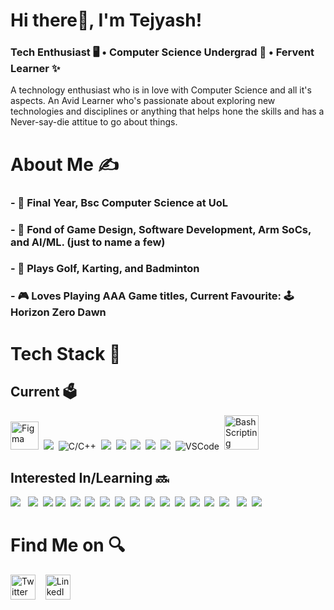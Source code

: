 # Hi there👋, I'm Tejyash!
### Tech Enthusiast 🖥️ • Computer Science Undergrad 📝 • Fervent Learner ✨
A technology enthusiast who is in love with Computer Science and all it's aspects. An Avid Learner who's passionate about exploring new technologies and disciplines or anything that helps hone the skills and has a Never-say-die attitue to go about things.


# About Me ✍️

### - 🏫 Final Year, Bsc Computer Science at UoL 
<!-- <img align="center" src="https://emojipedia-us.s3.dualstack.us-west-1.amazonaws.com/thumbs/120/mozilla/36/flag-for-united-kingdom_1f1ec-1f1e7.png" width="20" /> -->
### - 👀 Fond of Game Design, Software Development, Arm SoCs, and AI/ML. (just to name a few)
### - 🏸 Plays Golf, Karting, and Badminton
### - 🎮 Loves Playing AAA Game titles, Current Favourite: 🕹️ Horizon Zero Dawn

# Tech Stack 📲
## Current 🗳️
<img src="https://img.icons8.com/color/50/000000/figma--v1.png" width=45 alt="Figma"/>&nbsp;&nbsp;<img src="https://img.icons8.com/color/48/000000/python--v1.png"/>&nbsp;&nbsp;<img src="https://img.icons8.com/color/50/000000/c-programming.png" alt="C/C++"/>&nbsp;&nbsp;<img src="https://img.icons8.com/color/50/000000/c-plus-plus-logo.png"/>&nbsp;&nbsp;<img src="https://img.icons8.com/color/50/000000/html-5--v1.png"/>&nbsp;&nbsp;<img src="https://img.icons8.com/color/50/000000/css3.png"/>&nbsp;&nbsp;<img src="https://img.icons8.com/color/50/000000/git.png"/>&nbsp;&nbsp;<img src="https://img.icons8.com/color/50/000000/java-coffee-cup-logo--v1.png"/>&nbsp;&nbsp;<img src="https://img.icons8.com/color/50/000000/visual-studio-code-2019.png" alt="VSCode"/>&nbsp;&nbsp;<img align=backward src="https://img.icons8.com/plasticine/100/000000/bash.png" width=55 alt="Bash Scripting"/>
## Interested In/Learning 🔜
<img src="https://img.icons8.com/color/50/000000/javascript--v1.png"/>&nbsp;&nbsp;&nbsp;<img src="https://img.icons8.com/color/50/000000/typescript.png"/>&nbsp;&nbsp;<img src="https://img.icons8.com/color/50/000000/c-sharp-logo.png"/>&nbsp;<img src="https://img.icons8.com/color/50/000000/flutter.png"/>&nbsp;&nbsp;<img src="https://img.icons8.com/color/50/000000/swift.png"/>&nbsp;&nbsp;<img src="https://img.icons8.com/color/48/000000/unity.png"/>&nbsp;&nbsp;<img src="https://img.icons8.com/color/50/000000/kotlin.png"/>&nbsp;&nbsp;<img src="https://img.icons8.com/color/50/000000/android-studio--v3.png"/>&nbsp;&nbsp;<img src="https://img.icons8.com/color/50/000000/angularjs.png"/>&nbsp;&nbsp;<img src="https://img.icons8.com/color/50/000000/arduino.png"/>&nbsp;&nbsp;<img src="https://img.icons8.com/windows/48/000000/django.png"/>&nbsp;&nbsp;<img src="https://img.icons8.com/color/50/000000/docker.png"/>&nbsp;&nbsp;<img src="https://img.icons8.com/color/50/000000/npm.png"/>&nbsp;&nbsp;<img src="https://img.icons8.com/color/50/000000/mongodb.png"/>&nbsp;&nbsp;<img src="https://img.icons8.com/color/50/000000/nodejs.png"/>&nbsp;&nbsp;&nbsp;<img src="https://img.icons8.com/color/50/000000/react-native.png"/>&nbsp;&nbsp;<img src="https://img.icons8.com/color/50/000000/ruby-programming-language.png"/>
# Find Me on 🔍
[<img src="https://img.icons8.com/fluency/48/000000/twitter.png" alt='Twitter' height='40'>](https://twitter.com/tejyashtrilok) &nbsp;&nbsp; [<img src="https://img.icons8.com/external-justicon-flat-justicon/50/000000/external-linkedin-social-media-justicon-flat-justicon.png" alt='LinkedIn' height='40'>](https://www.linkedin.com/in/tejyash/)  

<!--
**tejyash/tejyash** is a ✨ _special_ ✨ repository because its `README.md` (this file) appears on your GitHub profile.
